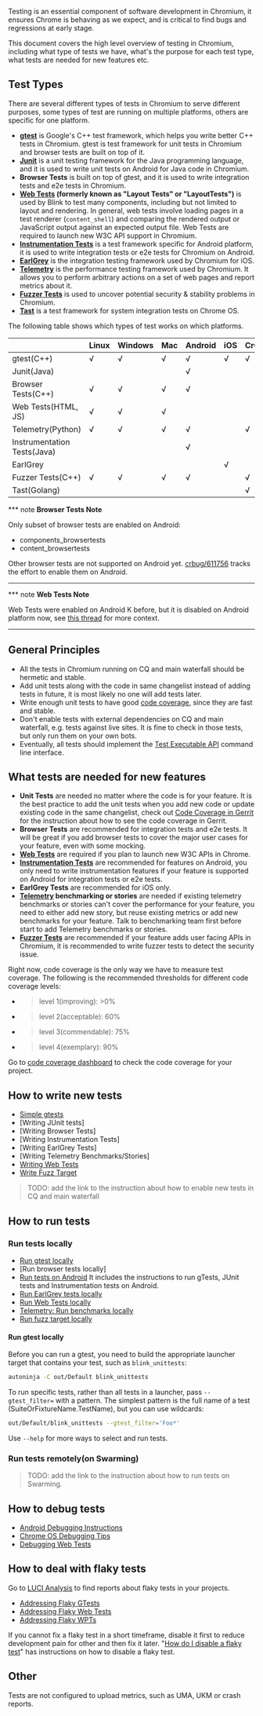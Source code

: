 Testing is an essential component of software development in Chromium,
it ensures Chrome is behaving as we expect, and is critical to find bugs and
regressions at early stage.

This document covers the high level overview of testing in Chromium,
including what type of tests we have, what's the purpose for each test type,
what tests are needed for new features etc.

## Test Types

There are several different types of tests in Chromium to serve different purposes,
some types of test are running on multiple platforms, others are specific
for one platform.

*   **[gtest]** is Google's C++ test framework,
    which helps you write better C++ tests in Chromium.
    gtest is test framework for unit tests in Chromium and browser tests are built on top of it.
*   **[Junit]** is a unit testing framework
    for the Java programming language, and it is used to write
    unit tests on Android for Java code in Chromium.
*   **Browser Tests** is built on top of gtest, and it is used to write integration tests
    and e2e tests in Chromium.
    <!-- TODO(leilei) Add link to browser tests --->
*   **[Web Tests] (formerly known as "Layout Tests" or "LayoutTests")**
    is used by Blink to test many components, including but not
    limited to layout and rendering. In general, web tests involve loading pages
    in a test renderer (`content_shell`) and comparing the rendered output or
    JavaScript output against an expected output file.
    Web Tests are required to launch new W3C API support in Chromium.
*   **[Instrumentation Tests]** is a test framework specific for Android platform,
    it is used to write integration tests or e2e tests for Chromium on Android.
*   **[EarlGrey]** is the integration testing framework used by Chromium for iOS.
*   **[Telemetry]** is the performance testing framework used by Chromium.
    It allows you to perform arbitrary actions on a set of web pages and
    report metrics about it.
*   **[Fuzzer Tests]** is used to uncover potential security & stability problems in Chromium.
*   **[Tast]** is a test framework for system integration tests on Chrome OS.


The following table shows which types of test works on which platforms.

|                             |  Linux  | Windows |   Mac   | Android |  iOS    |  CrOS   |
|:----------------------------|:--------|:--------|:--------|:--------|:--------|:--------|
| gtest(C++)                  | &#8730; | &#8730; | &#8730; | &#8730; | &#8730; | &#8730; |
| Junit(Java)                 |         |         |         | &#8730; |         |         |
| Browser Tests(C++)          | &#8730; | &#8730; | &#8730; | &#8730; |         |         |
| Web Tests(HTML, JS)         | &#8730; | &#8730; | &#8730; |         |         |         |
| Telemetry(Python)           | &#8730; | &#8730; | &#8730; | &#8730; |         | &#8730; |
| Instrumentation Tests(Java) |         |         |         | &#8730; |         |         |
| EarlGrey                    |         |         |         |         | &#8730; |         |
| Fuzzer Tests(C++)           | &#8730; | &#8730; | &#8730; | &#8730; |         | &#8730; |
| Tast(Golang)                |         |         |         |         |         | &#8730; |

*** note
**Browser Tests Note**

Only subset of browser tests are enabled on Android:
*   components_browsertests
*   content_browsertests

Other browser tests are not supported on Android yet. [crbug/611756]
tracks the effort to enable them on Android.
***

*** note
**Web Tests Note**

Web Tests were enabled on Android K before, but it is disabled on Android platform now,
see [this thread](https://groups.google.com/a/chromium.org/forum/#!topic/blink-dev/338WKwWPbPI/discussion) for more context.
***

## General Principles

*   All the tests in Chromium running on CQ and main waterfall should be hermetic and stable.
*   Add unit tests along with the code in same changelist instead of adding tests in future,
    it is most likely no one will add tests later.
*   Write enough unit tests to have good [code coverage](./code_coverage.md),
    since they are fast and stable.
*   Don't enable tests with external dependencies on CQ and main waterfall,
    e.g. tests against live sites.
    It is fine to check in those tests, but only run them on your own bots.
*   Eventually, all tests should implement the
    [Test Executable API](./test_executable_api.md) command line interface.

## What tests are needed for new features

* **Unit Tests** are needed no matter where the code is for your feature.
  It is the best practice to add the unit tests
  when you add new code or update existing code in the same changelist,
  check out [Code Coverage in Gerrit](./code_coverage_in_gerrit.md)
  for the instruction about how to see the code coverage in Gerrit.
* **Browser Tests** are recommended for integration tests and e2e tests.
  It will be great if you add browser tests to cover the major user
  cases for your feature, even with some mocking.
* **[Web Tests]** are required if you plan to launch new W3C APIs in Chrome.
* **[Instrumentation Tests]** are recommended for features on Android, you only
  need to write instrumentation features
  if your feature is supported on Android for integration tests or e2e tests.
* **EarlGrey Tests** are recommended for iOS only.
* **[Telemetry] benchmarking or stories** are needed if existing telemetry
  benchmarks or stories can't cover the performance for your feature,
  you need to either add new story, but reuse existing metrics or
  add new benchmarks for your feature. Talk to benchmarking team first
  before start to add Telemetry benchmarks or stories.
* **[Fuzzer Tests]** are recommended if your feature adds user facing APIs
  in Chromium, it is recommended to write fuzzer tests to detect the security issue.

Right now, code coverage is the only way we have to measure test coverage.
The following is the recommended thresholds for different code coverage levels:
* >level 1(improving): >0%
* >level 2(acceptable): 60%
* >level 3(commendable): 75%
* >level 4(exemplary): 90%

Go to [code coverage dashboard](https://analysis.chromium.org/coverage/p/chromium) to check the code coverage for your project.


## How to write new tests
*  [Simple gtests]
*  [Writing JUnit tests]
*  [Writing Browser Tests]
*  [Writing Instrumentation Tests]
*  [Writing EarlGrey Tests]
*  [Writing Telemetry Benchmarks/Stories]
*  [Writing Web Tests](./writing_web_tests.md)
*  [Write Fuzz Target]

>TODO: add the link to the instruction about how to enable new tests in CQ and main waterfall

## How to run tests

### Run tests locally
*  [Run gtest locally](#Run-gtest-locally)
*  [Run browser tests locally]
*  [Run tests on Android](./android_test_instructions.md#Running-Tests)
   It includes the instructions to run gTests, JUnit tests and Instrumentation tests on Android.
*  [Run EarlGrey tests locally](../ios/testing.md#running-tests-from-xcode)
*  [Run Web Tests locally](./web_tests.md#running-web-tests)
*  [Telemetry: Run benchmarks locally]
*  [Run fuzz target locally]

#### Run gtest locally

Before you can run a gtest, you need to build the appropriate launcher target
that contains your test, such as `blink_unittests`:

```bash
autoninja -C out/Default blink_unittests
```

To run specific tests, rather than all tests in a launcher, pass
`--gtest_filter=` with a pattern. The simplest pattern is the full name of a
test (SuiteOrFixtureName.TestName), but you can use wildcards:

```bash
out/Default/blink_unittests --gtest_filter='Foo*'
```

Use `--help` for more ways to select and run tests.

### Run tests remotely(on Swarming)
>TODO: add the link to the instruction about how to run tests on Swarming.

## How to debug tests
*  [Android Debugging Instructions]
*  [Chrome OS Debugging Tips]
*  [Debugging Web Tests]

## How to deal with flaky tests

Go to [LUCI Analysis] to find reports about flaky tests in your projects.

* [Addressing Flaky GTests](./gtest_flake_tips.md)
* [Addressing Flaky Web Tests](./web_tests_addressing_flake.md)
* [Addressing Flaky WPTs](./web_platform_tests_addressing_flake.md)

If you cannot fix a flaky test in a short timeframe, disable it first to reduce
development pain for other and then fix it later. "[How do I disable a flaky
test]" has instructions on how to disable a flaky test.

## Other

Tests are not configured to upload metrics, such as UMA, UKM or crash reports.

[gtest]: https://github.com/google/googletest
[Simple gtests]: https://github.com/google/googletest/blob/main/docs/primer.md#simple-tests
[Junit]: https://developer.android.com/training/testing/junit-rules
[Instrumentation Tests]: https://chromium.googlesource.com/chromium/src/+/main/testing/android/docs/instrumentation.md
[EarlGrey]: https://github.com/google/EarlGrey
[Telemetry]: https://chromium.googlesource.com/catapult/+/HEAD/telemetry/README.md
[Fuzzer Tests]: https://chromium.googlesource.com/chromium/src/+/main/testing/libfuzzer/README.md
[Tast]: https://chromium.googlesource.com/chromiumos/platform/tast/+/HEAD/README.md
[Web Tests]: ./web_tests.md
[crbug/611756]: https://bugs.chromium.org/p/chromium/issues/detail?id=611756
[LUCI Analysis]: https://luci-analysis.appspot.com/
[Write Fuzz Target]: https://chromium.googlesource.com/chromium/src/+/main/testing/libfuzzer/getting_started.md#write-fuzz-target
[Telemetry: Run benchmarks locally]: https://chromium.googlesource.com/catapult/+/HEAD/telemetry/docs/run_benchmarks_locally.md
[Run fuzz target locally]: https://chromium.googlesource.com/chromium/src/+/main/testing/libfuzzer/getting_started.md#build-and-run-fuzz-target-locally
[Android Debugging Instructions]: https://chromium.googlesource.com/chromium/src/+/HEAD/docs/android_debugging_instructions.md
[Chrome OS Debugging Tips]: ./chromeos_debugging_tips.md
[Debugging Web Tests]: https://chromium.googlesource.com/chromium/src/+/HEAD/docs/testing/web_tests.md#Debugging-Web-Tests
[code coverage dashboard]: https://analysis.chromium.org/p/chromium/coverage
[How do I disable a flaky test]: https://www.chromium.org/developers/tree-sheriffs/sheriff-details-chromium#TOC-How-do-I-disable-a-flaky-test-
